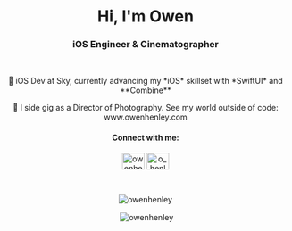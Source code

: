 <h1 align="center">Hi, I'm Owen</h1>
<h3 align="center">iOS Engineer & Cinematographer</h3>
<br>
<p align="center">🌱 iOS Dev at Sky, currently advancing my *iOS* skillset with *SwiftUI* and **Combine**</p>
<p align="center">🎥 I side gig as a Director of Photography. See my world outside of code: www.owenhenley.com</p>
<h4 align="center">Connect with me:</h3>
<p align="center">
<a href="https://linkedin.com/in/owenhenley" target="blank"><img align="center" src="https://raw.githubusercontent.com/rahuldkjain/github-profile-readme-generator/master/src/images/icons/Social/linked-in-alt.svg" alt="owenhenley" height="30" width="40" /></a>
<a href="https://instagram.com/o_henley" target="blank"><img align="center" src="https://raw.githubusercontent.com/rahuldkjain/github-profile-readme-generator/master/src/images/icons/Social/instagram.svg" alt="o_henley" height="30" width="40" /></a>
</p>
<br>
<p align="center"><img align="center" src="https://github-readme-stats.vercel.app/api/top-langs?username=owenhenley&show_icons=true&locale=en&layout=compact" alt="owenhenley" /></p>
<p align="center">&nbsp;<img align="center" src="https://github-readme-stats.vercel.app/api?username=owenhenley&show_icons=true&locale=en" alt="owenhenley" /></p>

